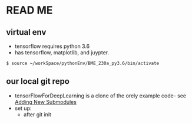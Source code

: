 # READ ME

## virtual env 
- tensorflow requires python 3.6
- has tensorflow, matplotlib, and juypter. 
```
$ source ~/workSpace/pythonEnv/BME_230a_py3.6/bin/activate
```

## our local git repo
- tensorFlowForDeepLearning is a clone of the orely example code- see [Adding New Submodules](https://stackoverflow.com/a/4962025/4586180)
- set up:
  * after git init
```
```
